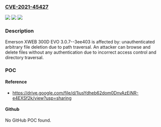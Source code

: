 ### [CVE-2021-45427](https://cve.mitre.org/cgi-bin/cvename.cgi?name=CVE-2021-45427)
![](https://img.shields.io/static/v1?label=Product&message=n%2Fa&color=blue)
![](https://img.shields.io/static/v1?label=Version&message=n%2Fa&color=blue)
![](https://img.shields.io/static/v1?label=Vulnerability&message=n%2Fa&color=brighgreen)

### Description

Emerson XWEB 300D EVO 3.0.7--3ee403 is affected by: unauthenticated arbitrary file deletion due to path traversal. An attacker can browse and delete files without any authentication due to incorrect access control and directory traversal.

### POC

#### Reference
- https://drive.google.com/file/d/1iusYdheb62dom0DnvAzEiNR-e4EXSf2k/view?usp=sharing

#### Github
No GitHub POC found.

